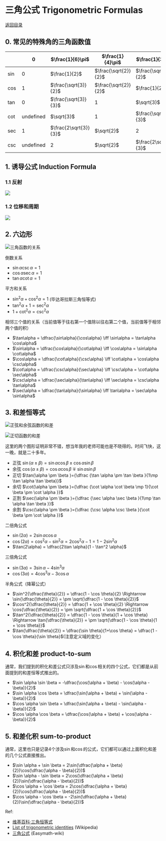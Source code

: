 <script>
MathJax = {
  tex: {
    inlineMath: [['$', '$'], ['\\(', '\\)']]
  }
};
</script>
<script id="MathJax-script" async
  src="https://cdn.jsdelivr.net/npm/mathjax@3/es5/tex-chtml.js">
</script>

# 三角公式 Trigonometric Formulas

[返回目录](index.md)

## 0. 常见的特殊角的三角函数值

|   | $0$ | $\frac{1}{6}\pi$ | $\frac{1}{4}\pi$ | $\frac{1}{3}\pi$ | $\frac{1}{2}\pi$ | $1\pi$ | $\frac{3}{2}\pi$ |
| --- | --- | --- | --- | --- | --- | --- | --- |
| $\sin$ | $0$ | $\frac{1}{2}$ | $\frac{\sqrt{2}}{2}$ | $\frac{\sqrt{3}}{2}$ | $1$ | $0$ | $-1$ |
| $\cos$ | $1$ | $\frac{\sqrt{3}}{2}$ | $\frac{\sqrt{2}}{2}$ | $\frac{1}{2}$ | $0$ | $-1$ | $0$ |
| $\tan$ | $0$ | $\frac{\sqrt{3}}{3}$ | $1$ | $\sqrt{3}$ | undefined | $0$ | undefined |
| $\cot$ | undefined | $\sqrt{3}$ | $1$ | $\frac{\sqrt{3}}{3}$ | $0$ | undefined | $0$ |
| $\sec$ | $1$ | $\frac{2\sqrt{3}}{3}$ | $\sqrt{2}$ | $2$ | undefined | $-1$ | undefined |
| $\csc$ | undefined | $2$ | $\sqrt{2}$ | $\frac{2\sqrt{3}}{3}$ | $1$ | undefined | $-1$ |

## 1. 诱导公式 Induction Formula

### 1.1 反射

![](images/Screenshot%202023-05-27%20162245.png)

### 1.2 位移和周期

![](images/Screenshot%202023-05-27%20162319.png)

## 2. 六边形

![三角函数的关系](images/triangle_function_relation.png)

倒数关系

* $\sin\alpha \csc\alpha = 1$
* $\cos\alpha \sec\alpha = 1$
* $\tan\alpha \cot\alpha = 1$

平方和关系

* $\sin^2\alpha + \cos^2\alpha = 1$ (毕达哥拉斯三角恒等式)
* $\tan^2\alpha + 1 = \sec^2\alpha$
* $1 + \cot^2\alpha = \csc^2\alpha$

相邻三个值的关系（当前值等于往右第一个值除以往右第二个值，当前值等于相邻两个值的积）

* $\tan\alpha = \dfrac{\sin\alpha}{\cos\alpha} \iff \sin\alpha = \tan\alpha \cos\alpha$
* $\sin\alpha = \dfrac{\cos\alpha}{\cot\alpha} \iff \cos\alpha = \sin\alpha \cot\alpha$
* $\cos\alpha = \dfrac{\cot\alpha}{\csc\alpha} \iff \cot\alpha = \cos\alpha \csc\alpha$
* $\cot\alpha = \dfrac{\csc\alpha}{\sec\alpha} \iff \csc\alpha = \cot\alpha \sec\alpha$
* $\csc\alpha = \dfrac{\sec\alpha}{\tan\alpha} \iff \sec\alpha = \csc\alpha \tan\alpha$
* $\sec\alpha = \dfrac{\tan\alpha}{\sin\alpha} \iff \tan\alpha = \sec\alpha \sin\alpha$

## 3. 和差恒等式

![正弦和余弦函数的和差](images/800px-AngleAdditionDiagramSine.svg.png)

![正切函数的和差](images/800px-AngleAdditionDiagramTangent.svg.png)

这里的两个图形证明非常不错，想当年我的老师可能也是不晓得的。时间飞快，这一晚，就是二十多年。

* 正弦 $\sin(\alpha \pm \beta )=\sin \alpha \cos \beta \pm \cos \alpha \sin \beta$
* 余弦 $\cos(\alpha \pm \beta )=\cos \alpha \cos \beta \mp \sin \alpha \sin \beta$
* 正切 $\tan(\alpha \pm \beta )={\dfrac  {\tan \alpha \pm \tan \beta }{1\mp \tan \alpha \tan \beta}}$
* 余切 $\cot(\alpha \pm \beta )={\dfrac  {\cot \alpha \cot \beta \mp 1}{\cot \beta \pm \cot \alpha }}$
* 正割 $\sec(\alpha \pm \beta )={\dfrac  {\sec \alpha \sec \beta }{1\mp \tan \alpha \tan \beta }}$
* 余割 $\csc(\alpha \pm \beta )={\dfrac  {\csc \alpha \csc \beta }{\cot \beta \pm \cot \alpha }}$

二倍角公式

* $\sin(2\alpha) = 2 \sin \alpha \cos \alpha$
* $\cos(2\alpha) = \cos^2 \alpha - \sin^2 \alpha = 2\cos^2 \alpha - 1 = 1 - 2\sin^2 \alpha$
* $\tan(2\alpha) = \dfrac{2\tan \alpha}{1 - \tan^2 \alpha}$

三倍角公式

* $\sin(3\alpha) = 3 \sin \alpha - 4 \sin^3 \alpha$
* $\cos(3\alpha) = 4 \cos^3 \alpha - 3 \cos \alpha$

半角公式（降幂公式）

* $\sin^2{\dfrac{\theta}{2}} = \dfrac{1 - \cos \theta}{2} \Rightarrow \sin{\dfrac{\theta}{2}} = \pm \sqrt{\dfrac{1 - \cos \theta}{2}}$
* $\cos^2{\dfrac{\theta}{2}} = \dfrac{1 + \cos \theta}{2} \Rightarrow \cos{\dfrac{\theta}{2}} = \pm \sqrt{\dfrac{1 + \cos \theta}{2}}$
* $\tan^2{\dfrac{\theta}{2}} = \dfrac{1 - \cos \theta}{1 + \cos \theta} \Rightarrow \tan{\dfrac{\theta}{2}} = \pm \sqrt{\dfrac{1 - \cos \theta}{1 + \cos \theta}}$
* $\tan{\dfrac{\theta}{2}} = \dfrac{\sin \theta}{1+\cos \theta} = \dfrac{1 - \cos \theta}{\sin \theta}$(注意定义域的变化）

## 4. 积化和差 product-to-sum

通常，我们提到的积化和差公式只涉及$\sin$和$\cos$相关的四个公式，它们都是从前面提到的和差恒等式推出的。

* $\sin \alpha \sin \beta = -\dfrac{\cos(\alpha + \beta) - \cos(\alpha - \beta)}{2}$
* $\sin \alpha \cos \beta = \dfrac{\sin(\alpha + \beta) + \sin(\alpha - \beta)}{2}$
* $\cos \alpha \sin \beta = \dfrac{\sin(\alpha + \beta) - \sin(\alpha - \beta)}{2}$
* $\cos \alpha \cos \beta = \dfrac{\cos(\alpha + \beta) + \cos(\alpha - \beta)}{2}$

## 5. 和差化积 sum-to-product

通常，这里也只是记录4个涉及$\sin$和$\cos$的公式，它们都可以通过上面积化和差的几个公式直接推出。

* $\sin \alpha + \sin \beta = 2\sin(\dfrac{\alpha + \beta}{2})\cos(\dfrac{\alpha - \beta}{2})$
* $\sin \alpha - \sin \beta = 2\cos(\dfrac{\alpha + \beta}{2})\sin(\dfrac{\alpha - \beta}{2})$
* $\cos \alpha + \cos \beta = 2\cos(\dfrac{\alpha + \beta}{2})\cos(\dfrac{\alpha - \beta}{2})$
* $\cos \alpha - \cos \beta = -2\sin(\dfrac{\alpha + \beta}{2})\sin(\dfrac{\alpha - \beta}{2})$

Ref: 
* [维基百科·三角恒等式](https://zh.wikipedia.org/wiki/%E4%B8%89%E8%A7%92%E6%81%92%E7%AD%89%E5%BC%8F)
* [List of trigonometric identities](https://en.wikipedia.org/wiki/List_of_trigonometric_identities) (Wikipedia)
* [三角公式](https://easymath-wiki.org/%E5%88%9D%E7%AD%89%E6%95%B0%E5%AD%A6/%E4%B8%89%E8%A7%92%E5%87%BD%E6%95%B0/02%E4%B8%89%E8%A7%92%E5%85%AC%E5%BC%8F/) (Easymath-wiki)